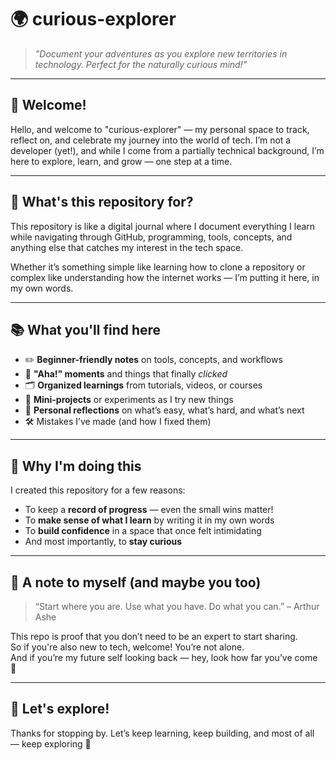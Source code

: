 # 🌍 curious-explorer

> *"Document your adventures as you explore new territories in technology. Perfect for the naturally curious mind!"*

---

## 👋 Welcome!

Hello, and welcome to "curious-explorer" — my personal space to track, reflect on, and celebrate my journey into the world of tech. 
I’m not a developer (yet!), and while I come from a partially technical background, I’m here to explore, learn, and grow — one step at a time.

---

## 🎯 What's this repository for?

This repository is like a digital journal where I document everything I learn while navigating through GitHub, programming, tools, concepts, and anything else that catches my interest in the tech space.

Whether it’s something simple like learning how to clone a repository or complex like understanding how the internet works — I’m putting it here, in my own words.

---

## 📚 What you'll find here

- ✏️ **Beginner-friendly notes** on tools, concepts, and workflows  
- 🧠 **"Aha!" moments** and things that finally *clicked*  
- 🗂️ **Organized learnings** from tutorials, videos, or courses  
- 🧪 **Mini-projects** or experiments as I try new things  
- 💭 **Personal reflections** on what’s easy, what’s hard, and what’s next  
- 🛠️ Mistakes I’ve made (and how I fixed them)

---

## 🌱 Why I'm doing this

I created this repository for a few reasons:
- To keep a **record of progress** — even the small wins matter!
- To **make sense of what I learn** by writing it in my own words
- To **build confidence** in a space that once felt intimidating
- And most importantly, to **stay curious**

---

## 🧡 A note to myself (and maybe you too)

> “Start where you are. Use what you have. Do what you can.” – Arthur Ashe

This repo is proof that you don’t need to be an expert to start sharing.  
So if you're also new to tech, welcome! You’re not alone.  
And if you’re my future self looking back — hey, look how far you’ve come 👣

---

## 🚀 Let's explore!

Thanks for stopping by. Let’s keep learning, keep building, and most of all — keep exploring 🌟
